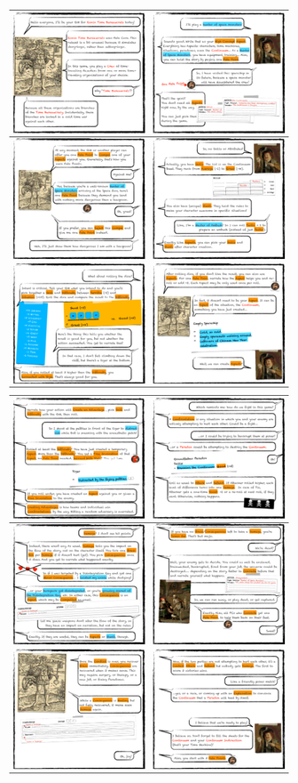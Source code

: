 | ![](/assets/Comic0-0-0.png) | ![](/assets/Comic0-1-0.png) |
| :---: | :---: |
| ![](/assets/Comic0-0-1.png) | ![](/assets/Comic0-1-1.png) |
| ![](/assets/Comic0-0-2.png) | ![](/assets/Comic0-1-2.png) |

| ![](/assets/Comic1-0-0.png) | ![](/assets/Comic1-1-0.png) |
| :---: | :---: |
| ![](/assets/Comic1-0-1.png) | ![](/assets/Comic1-1-1.png) |
| ![](/assets/Comic1-0-2.png) | ![](/assets/Comic1-1-2.png) |



